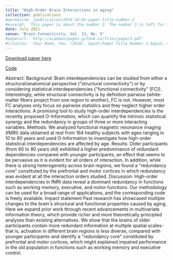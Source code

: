 ```yaml
---
title: "High-Order Brain Interactions in aging"
collection: publications
#permalink: /publication/2010-10-01-paper-title-number-2
#excerpt: 'This paper is about the number 2. The number 3 is left for future work.'
date: July 2021
venue: 'Brain Connectivity, Vol. 11, No. 9'
#paperurl: 'http://academicpages.github.io/files/paper2.pdf'
#citation: 'Your Name, You. (2010). &quot;Paper Title Number 2.&quot; <i>Journal 1</i>. 1(2).'
---
```


[Download paper here](https://www.liebertpub.com/doi/10.1089/brain.2020.0982)

[Code](https://github.com/brincolab/High-Order-interactions)

Abstract:
Background: Brain interdependencies can be studied from either a structural/anatomical perspective ("structural connectivity") or by considering statistical interdependencies ("functional connectivity" [FC]). Interestingly, while structural connectivity is by definition pairwise (white-matter fibers project from one region to another), FC is not. However, most FC analyses only focus on pairwise statistics and they neglect higher order interactions. A promising tool to study high-order interdependencies is the recently proposed O-Information, which can quantify the intrinsic statistical synergy and the redundancy in groups of three or more interacting variables. Methods: We analyzed functional magnetic resonance imaging (fMRI) data obtained at rest from 164 healthy subjects with ages ranging in 10 to 80 years and used O-Information to investigate how high-order statistical interdependencies are affected by age. Results: Older participants (from 60 to 80 years old) exhibited a higher predominance of redundant dependencies compared with younger participants, an effect that seems to be pervasive as it is evident for all orders of interaction. In addition, while there is strong heterogeneity across brain regions, we found a "redundancy core" constituted by the prefrontal and motor cortices in which redundancy was evident at all the interaction orders studied. Discussion: High-order interdependencies in fMRI data reveal a dominant redundancy in functions such as working memory, executive, and motor functions. Our methodology can be used for a broad range of applications, and the corresponding code is freely available. Impact statement Past research has showcased multiple changes to the brain's structural and functional properties caused by aging. Here we expand prior work through recent advancements in multivariate information theory, which provide richer and more theoretically principled analyses than existing alternatives. We show that the brains of older participants contain more redundant information at multiple spatial scales-that is, activation in different brain regions is less diverse, compared with younger participants-and identify a "redundancy core" constituted by prefrontal and motor cortices, which might explained impaired performance in the old population in functions such as working memory and executive control.
